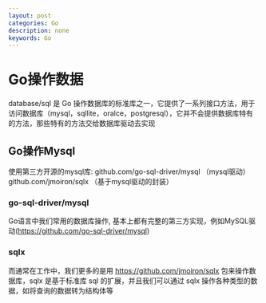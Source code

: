 ```yaml
---
layout: post
categories: Go
description: none
keywords: Go
---
```

# Go操作数据
database/sql 是 Go 操作数据库的标准库之一，它提供了一系列接口方法，用于访问数据库（mysql，sqllite，oralce，postgresql），它并不会提供数据库特有的方法，那些特有的方法交给数据库驱动去实现

## Go操作Mysql
使用第三方开源的mysql库: github.com/go-sql-driver/mysql （mysql驱动） 
github.com/jmoiron/sqlx （基于mysql驱动的封装）

### go-sql-driver/mysql
Go语言中我们常用的数据库操作, 基本上都有完整的第三方实现，例如MySQL驱动(https://github.com/go-sql-driver/mysql)


### sqlx
而通常在工作中，我们更多的是用  https://github.com/jmoiron/sqlx 包来操作数据库，sqlx 是基于标准库 sql 的扩展，并且我们可以通过 sqlx 操作各种类型的数据，如将查询的数据转为结构体等



